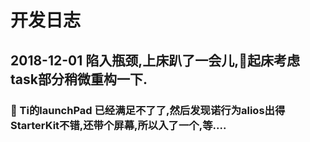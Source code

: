# 开发日志
## 2018-12-01 陷入瓶颈,上床趴了一会儿,起床考虑task部分稍微重构一下.
###  Ti的launchPad 已经满足不了了,然后发现诺行为alios出得StarterKit不错,还带个屏幕,所以入了一个,等....